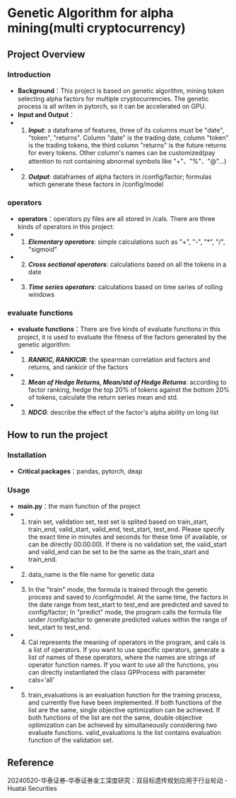 # Genetic Algorithm for alpha mining(multi cryptocurrency)

## Project Overview
### Introduction
- **Background**：This project is based on genetic algorithm, mining token selecting alpha factors for multiple cryptocurrencies. The genetic process is all writen in pytorch, so it can be accelerated on GPU.
- **Input and Output**： 
- 1. ***Input***: a dataframe of features, three of its columns must be "date", "token", "returns". 
  Column "date" is the trading date, column "token" is the trading tokens, the third column "returns" is the future returns for every tokens.
  Other column's names can be customized(pay attention to not containing abnormal symbols like "+"、"%"、"@"...)
- 2. ***Output***: dataframes of alpha factors in /config/factor; formulas which generate these factors in /config/model

### operators 
- **operators**：operators py files are all stored in /cals. There are three kinds of operators in this project:
- 1. ***Elementary operators***: simple calculations such as "+", "-", "*", "/", "sigmoid"
- 2. ***Cross sectional operators***:  calculations based on all the tokens in a date
- 3. ***Time series operators***: calculations based on time series of rolling windows
    
### evaluate functions
- **evaluate functions**：There are five kinds of evaluate functions in this project, it is used to evaluate the fitness of the factors generated by the genetic algorithm:
- 1. ***RANKIC, RANKICIR***: the spearman correlation and factors and returns, and rankicir of the factors
- 2. ***Mean of Hedge Returns, Mean/std of Hedge Returns***:  according to factor ranking, hedge the top 20% of tokens against the bottom 20% of tokens, calculate the return series mean and std. 
- 3. ***NDCG***: describe the effect of the factor's alpha ability on long list
    
## How to run the project
### Installation
- **Critical packages**：pandas, pytorch, deap

### Usage
- **main.py**：the main function of the project
- 1. train set, validation set, test set is splited based on train_start, train_end, valid_start, valid_end, test_start, test_end.
     Please specify the exact time in minutes and seconds for these time (if available, or can be directly 00.00.00). 
     If there is no validation set, the valid_start and valid_end can be set to be the same as the train_start and train_end. 
- 2. data_name is the file name for genetic data
- 3. In the "train" mode, the formula is trained through the genetic process and saved to /config/model. 
     At the same time, the factors in the date range from test_start to test_end are predicted and saved to config/factor; 
     In "predict" mode, the program calls the formula file under /config/actor to generate predicted values within the range of test_start to test_end.
- 4. Cal represents the meaning of operators in the program, and cals is a list of operators. 
     If you want to use specific operators, generate a list of names of these operators, where the names are strings of operator function names. 
     If you want to use all the functions, you can directly instantiated the class GPProcess with parameter cals='all'
- 5. train_evaluations is an evaluation function for the training process, and currently five have been implemented. 
     If both functions of the list are the same, single objective optimization can be achieved. 
     If both functions of the list are not the same, double objective optimization can be achieved by simultaneously considering two evaluate functions.
     valid_evaluations is the list contains evaluation function of the validation set.

## Reference
20240520-华泰证券-华泰证券金工深度研究：双目标遗传规划应用于行业轮动 - Huatai Securities
     
